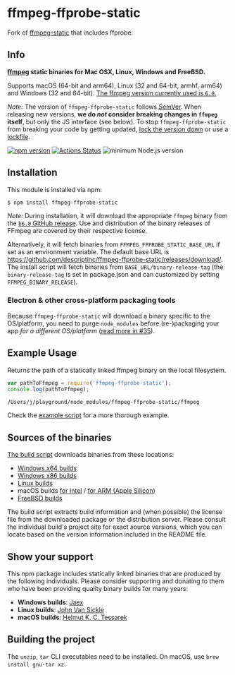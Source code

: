 # ffmpeg-ffprobe-static

Fork of [ffmpeg-static](https://github.com/eugeneware/ffmpeg-static) that includes ffprobe.

## Info

**[ffmpeg](https://ffmpeg.org) static binaries for Mac OSX, Linux, Windows and FreeBSD.**

Supports macOS (64-bit and arm64), Linux (32 and 64-bit, armhf, arm64) and Windows (32 and 64-bit). [The ffmpeg version currently used is `6.0`.](https://github.com/descriptinc/ffmpeg-ffprobe-static/releases/tag/b6.0)

*Note:* The version of `ffmpeg-ffprobe-static` follows [SemVer](http://semver.org). When releasing new versions, **we do *not* consider breaking changes in `ffmpeg` itself**, but only the JS interface (see below). To stop `ffmpeg-ffprobe-static` from breaking your code by getting updated, [lock the version down](https://docs.npmjs.com/files/package.json#dependencies) or use a [lockfile](https://docs.npmjs.com/files/package-lock.json).

[![npm version](https://img.shields.io/npm/v/ffmpeg-ffprobe-static.svg)](https://www.npmjs.com/package/ffmpeg-ffprobe-static)
[![Actions Status](https://github.com/descriptinc/ffmpeg-ffprobe-static/workflows/test/badge.svg)](https://github.com/descriptinc/ffmpeg-ffprobe-static/actions)
![minimum Node.js version](https://img.shields.io/node/v/ffmpeg-ffprobe-static.svg)

## Installation

This module is installed via npm:

``` bash
$ npm install ffmpeg-ffprobe-static
```

*Note:* During installation, it will download the appropriate `ffmpeg` binary from the [`b6.0` GitHub release](https://github.com/descriptinc/ffmpeg-ffprobe-static/releases/tag/b6.0). Use and distribution of the binary releases of FFmpeg are covered by their respective license.

Alternatively, it will fetch binaries from `FFMPEG_FFPROBE_STATIC_BASE_URL` if set as an environment variable. The default base URL is https://github.com/descriptinc/ffmpeg-ffprobe-static/releases/download/. The install script will fetch binaries from `BASE_URL/binary-release-tag` (the `binary-release-tag` is set in package.json and can customized by setting `FFMPEG_BINARY_RELEASE`).

### Electron & other cross-platform packaging tools

Because `ffmpeg-ffprobe-static` will download a binary specific to the OS/platform, you need to purge `node_modules` before (re-)packaging your app *for a different OS/platform* ([read more in #35](https://github.com/eugeneware/ffmpeg-static/issues/35#issuecomment-630225392)).

## Example Usage

Returns the path of a statically linked ffmpeg binary on the local filesystem.

``` js
var pathToFfmpeg = require('ffmpeg-ffprobe-static');
console.log(pathToFfmpeg);
```

```
/Users/j/playground/node_modules/ffmpeg-ffprobe-static/ffmpeg
```

Check the [example script](example.js) for a more thorough example.

## Sources of the binaries

[The build script](build/index.sh) downloads binaries from these locations:

- [Windows x64 builds](https://github.com/ShareX/FFmpeg/)
- [Windows x86 builds](https://github.com/sudo-nautilus/FFmpeg-Builds-Win32/)
- [Linux builds](https://johnvansickle.com/ffmpeg/)
- macOS builds [for Intel](https://evermeet.cx/pub/ffmpeg/) / [for ARM (Apple Silicon)](https://osxexperts.net/)
- [FreeBSD builds](https://github.com/Thefrank/ffmpeg-static-freebsd/releases)

The build script extracts build information and (when possible) the license file from the downloaded package or the distribution server. Please consult the individual build's project site for exact source versions, which you can locate based on the version information included in the README file.

## Show your support

This npm package includes statically linked binaries that are produced by the following individuals. Please consider supporting and donating to them who have been providing quality binary builds for many years:

- **Windows builds**: [Jaex](https://getsharex.com/donate/)
- **Linux builds**: [John Van Sickle](https://www.johnvansickle.com/ffmpeg/)
- **macOS builds**: [Helmut K. C. Tessarek](https://evermeet.cx/ffmpeg/#donations)

## Building the project

The `unzip`, `tar` CLI executables need to be installed. On macOS, use `brew install gnu-tar xz`.
